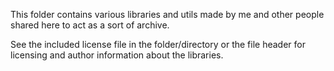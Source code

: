 This folder contains various libraries and utils made by me and other people
shared here to act as a sort of archive.

See the included license file in the folder/directory or the file header for
licensing and author information about the libraries.
